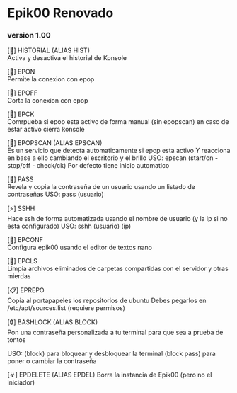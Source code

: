 # Epik00 Renovado
### version 1.00

<!--
**Epik00/Epik00** is a ✨ _special_ ✨ repository because its `README.md` (this file) appears on your GitHub profile.
-->


[📃] HISTORIAL (ALIAS HIST)  
Activa y desactiva el historial de Konsole


[👀] EPON  
Permite la conexion con epop


[👀] EPOFF  
Corta la conexion con epop


[👀] EPCK  
Comrpueba si epop esta activo de forma manual (sin epopscan)
en caso de estar activo cierra konsole


[👀] EPOPSCAN (ALIAS EPSCAN)  
Es un servicio que detecta automaticamente si epop esta activo
Y reacciona en base a ello cambiando el escritorio y el brillo
USO: epscan (start/on - stop/off - check/ck) Por defecto tiene inicio automatico


[🔑] PASS  
Revela y copia la contraseña de un usuario usando un listado de contraseñas
USO: pass (usuario) 


[⚡] SSHH  
Hace ssh de forma automatizada usando el nombre de usuario (y la ip si no esta configurado)
USO: sshh (usuario) (ip) 


[🔧] EPCONF  
Configura epik00 usando el editor de textos nano


[🧹] EPCLS  
Limpia archivos eliminados de carpetas compartidas con el servidor y otras mierdas


[📋] EPREPO  
Copia al portapapeles los repositorios de ubuntu
Debes pegarlos en /etc/apt/sources.list (requiere permisos)


[🔒] BASHLOCK (ALIAS BLOCK)    
Pon una contraseña personalizada a tu terminal para que sea a prueba de tontos


USO: (block) para bloquear y desbloquear la terminal 
      (block pass) para poner o cambiar la contraseña 


[☣] EPDELETE (ALIAS EPDEL) 
Borra la instancia de Epik00 (pero no el iniciador)
